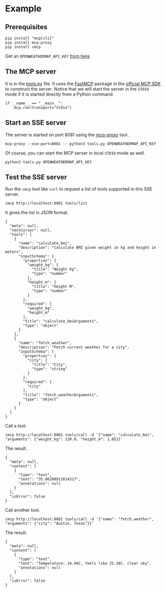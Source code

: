 # Example

## Prerequisites

```
pip install "mcp[cli]"
pip install mcp-proxy
pip install cmcp
```

Get an `OPENWEATHERMAP_API_KEY` [from here](https://openweathermap.org/api)

## The MCP server

It is in the [tools.py](tools.py) file.
It uses the [FastMCP](https://github.com/jlowin/fastmcp) package in the [official MCP SDK](https://github.com/modelcontextprotocol/python-sdk) to construct the server.
Notice that we will start the server in the `STDIO` mode if it is started directly from a Python command.

```
if __name__ == "__main__":
    mcp.run(transport="stdio")
```

## Start an SSE server

The server is started on port 8081 using the [mcp-proxy](https://github.com/sparfenyuk/mcp-proxy) tool..

```
mcp-proxy --sse-port=8081 -- python3 tools.py OPENWEATHERMAP_API_KEY
```

Of course, you can start the MCP server in local `STDIO` mode as well.

```
python3 tools.py OPENWEATHERMAP_API_KEY
```

## Test the SSE server

Run the `cmcp` tool like `curl` to request a list of tools supported in this SSE server.

```
cmcp http://localhost:8081 tools/list
```

It gives the list in JSON format.

```
{
  "meta": null,
  "nextCursor": null,
  "tools": [
    {
      "name": "calculate_bmi",
      "description": "Calculate BMI given weight in kg and height in meters",
      "inputSchema": {
        "properties": {
          "weight_kg": {
            "title": "Weight Kg",
            "type": "number"
          },
          "height_m": {
            "title": "Height M",
            "type": "number"
          }
        },
        "required": [
          "weight_kg",
          "height_m"
        ],
        "title": "calculate_bmiArguments",
        "type": "object"
      }
    },
    {
      "name": "fetch_weather",
      "description": "Fetch current weather for a city",
      "inputSchema": {
        "properties": {
          "city": {
            "title": "City",
            "type": "string"
          }
        },
        "required": [
          "city"
        ],
        "title": "fetch_weatherArguments",
        "type": "object"
      }
    }
  ]
}
```

Call a tool.

```
cmcp http://localhost:8081 tools/call -d '{"name": "calculate_bmi", "arguments": {"weight_kg": 120.0, "height_m": 1.85}}'
```

The result.

```
{
  "meta": null,
  "content": [
    {
      "type": "text",
      "text": "35.06208911614317",
      "annotations": null
    }
  ],
  "isError": false
}
```

Call another tool.

```
cmcp http://localhost:8081 tools/call -d '{"name": "fetch_weather", "arguments": {"city": "Austin, Texas"}}'
```

The result.

```
{
  "meta": null,
  "content": [
    {
      "type": "text",
      "text": "Temperature: 24.94C, feels like 25.34C. clear sky",
      "annotations": null
    }
  ],
  "isError": false
}
```

